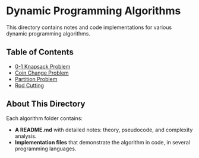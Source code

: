 # Dynamic Programming Algorithms

This directory contains notes and code implementations for various dynamic programming algorithms.

## Table of Contents

- [0-1 Knapsack Problem](./0-1_knapsack/README.md)
- [Coin Change Problem](./coin_change/README.md)
- [Partition Problem](./partition/README.md)
- [Rod Cutting](./rod_cutting/README.md)

## About This Directory

Each algorithm folder contains:
- **A README.md** with detailed notes: theory, pseudocode, and complexity analysis.
- **Implementation files** that demonstrate the algorithm in code, in several programming languages.

